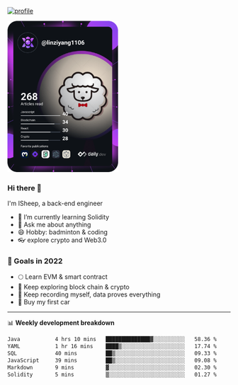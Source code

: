 [![profile](http://img.codelin.xyz/hello-im-isheep.svg)](https://www.calligrapher.ai/)

<a href="https://app.daily.dev/linziyang1106"><img src="/devcard.png" width="250" alt="ISheep's Dev Card"/></a>

### Hi there 🐏

I'm ISheep, a back-end engineer

- 🔭 I’m currently learning Solidity
- 💬 Ask me about anything
- 😄 Hobby: badminton & coding
- 👓 explore crypto and Web3.0

### 🚀 Goals in 2022
+ 🌕 Learn EVM & smart contract
+ 🤔 Keep exploring block chain & crypto
+ 🐏 Keep recording myself, data proves everything
+ 🚗 Buy my first car

-------

📊 **Weekly development breakdown**
<!--START_SECTION:waka-->

```text
Java           4 hrs 10 mins   ██████████████▓░░░░░░░░░░   58.36 %
YAML           1 hr 16 mins    ████▒░░░░░░░░░░░░░░░░░░░░   17.74 %
SQL            40 mins         ██▒░░░░░░░░░░░░░░░░░░░░░░   09.33 %
JavaScript     39 mins         ██▒░░░░░░░░░░░░░░░░░░░░░░   09.08 %
Markdown       9 mins          ▓░░░░░░░░░░░░░░░░░░░░░░░░   02.30 %
Solidity       5 mins          ▒░░░░░░░░░░░░░░░░░░░░░░░░   01.27 %
```

<!--END_SECTION:waka-->
